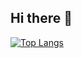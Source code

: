 ## Hi there 👋

[![Top Langs](https://github-readme-stats.vercel.app/api/top-langs/?username=eedeedeed&langs_count=5&layout=compact&theme=dark)](https://github.com/eedeedeed)

<!--
**eedeedeed/eedeedeed** is a ✨ _special_ ✨ repository because its `README.md` (this file) appears on your GitHub profile.

Here are some ideas to get you started:

- 🔭 I’m currently working on ...
- 🌱 I’m currently learning ...
- 👯 I’m looking to collaborate on ...
- 🤔 I’m looking for help with ...
- 💬 Ask me about ...
- 📫 How to reach me: ...
- 😄 Pronouns: ...
- ⚡ Fun fact: ...
-->
